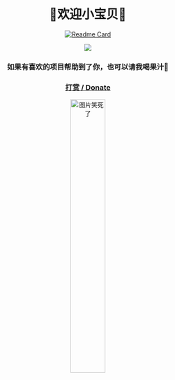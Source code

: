<div align="center">
  
  
#  👋欢迎小宝贝👋


<!--**ozingi/ozingi** is a ✨ _special_ ✨ repository because its `README.md` (this file) appears on your GitHub profile.

Here are some ideas to get you started:

- 🔭 I’m currently working on ...
- 🌱 I’m currently learning ...
- 👯 I’m looking to collaborate on ...
- 🤔 I’m looking for help with ...
- 💬 Ask me about ...
- 📫 How to reach me: ...
- 😄 Pronouns: ...
- ⚡ Fun fact: ...
-->
[![Readme Card](https://github-readme-stats-one-bice.vercel.app/api?username=ozingi&show_icons=true&role=OWNER,ORGANIZATION_MEMBER,COLLABORATOR)](#)

<picture>
<source 
  srcset="https://github-readme-stats.vercel.app/api/top-langs/?username=ozingi&layout=compact&theme=dark"
  media="(prefers-color-scheme: dark)"
/>
<source
  srcset="https://github-readme-stats.vercel.app/api/top-langs/?username=ozingi&layout=compact"
  media="(prefers-color-scheme: light), (prefers-color-scheme: no-preference)"
/>
<img src="https://github-readme-stats.vercel.app/api/top-langs/?username=ozingi&layout=compact" />
</picture>

<!--<picture>
<source 
  srcset="https://github-readme-streak-stats.herokuapp.com?user=ozingi&theme=dark"
  media="(prefers-color-scheme: dark)"
/>
<source
  srcset="https://github-readme-streak-stats.herokuapp.com/?user=ozingi"
  media="(prefers-color-scheme: light), (prefers-color-scheme: no-preference)"
/>
<img src="https://github-readme-streak-stats.herokuapp.com/?user=ozingi" />
</picture>-->

### 如果有喜欢的项目帮助到了你，也可以请我喝果汁🥰

### [打赏 / Donate](https://ozingi.github.io/img/payment/Alipay.jpg)
<img alt="图片笑死了" style="width:40% " src="https://ozingi.github.io/img/payment/Alipay.jpg"/>
  
  
</div>

